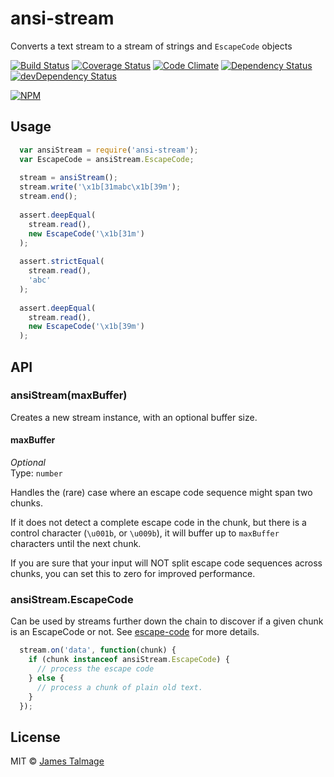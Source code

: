 # ansi-stream 

Converts a text stream to a stream of strings and `EscapeCode` objects

[![Build Status](https://travis-ci.org/jamestalmage/ansi-stream.svg?branch=master)](https://travis-ci.org/jamestalmage/ansi-stream)
[![Coverage Status](https://coveralls.io/repos/jamestalmage/ansi-stream/badge.svg?branch=master&service=github)](https://coveralls.io/github/jamestalmage/ansi-stream?branch=master)
[![Code Climate](https://codeclimate.com/github/jamestalmage/ansi-stream/badges/gpa.svg)](https://codeclimate.com/github/jamestalmage/ansi-stream)
[![Dependency Status](https://david-dm.org/jamestalmage/ansi-stream.svg)](https://david-dm.org/jamestalmage/ansi-stream)
[![devDependency Status](https://david-dm.org/jamestalmage/ansi-stream/dev-status.svg)](https://david-dm.org/jamestalmage/ansi-stream#info=devDependencies)

[![NPM](https://nodei.co/npm/ansi-stream.png)](https://nodei.co/npm/ansi-stream/)

## Usage

```js
  var ansiStream = require('ansi-stream');
  var EscapeCode = ansiStream.EscapeCode;
  
  stream = ansiStream();
  stream.write('\x1b[31mabc\x1b[39m');
  stream.end();
  
  assert.deepEqual(
    stream.read(),
    new EscapeCode('\x1b[31m')
  );
  
  assert.strictEqual(
    stream.read(),
    'abc'
  );
  
  assert.deepEqual(
    stream.read(),
    new EscapeCode('\x1b[39m')
  );
```


## API

### ansiStream(maxBuffer)

Creates a new stream instance, with an optional buffer size.

#### maxBuffer

*Optional*  
Type: `number`

Handles the (rare) case where an escape code sequence might span two chunks.

If it does not detect a complete escape code in the chunk, but there is a
control character (`\u001b`, or `\u009b`), it will buffer up to `maxBuffer` characters
until the next chunk.

If you are sure that your input will NOT split escape code sequences across chunks,
you can set this to zero for improved performance.

### ansiStream.EscapeCode

Can be used by streams further down the chain to discover if a given chunk is
an EscapeCode or not. See [escape-code] for more details.

```js
  stream.on('data', function(chunk) {
    if (chunk instanceof ansiStream.EscapeCode) {
      // process the escape code
    } else {
      // process a chunk of plain old text.
    }
  });
```

## License

MIT © [James Talmage](http://github.com/jamestalmage)

[escape-code]: https://www.npmjs.com/package/escape-code
